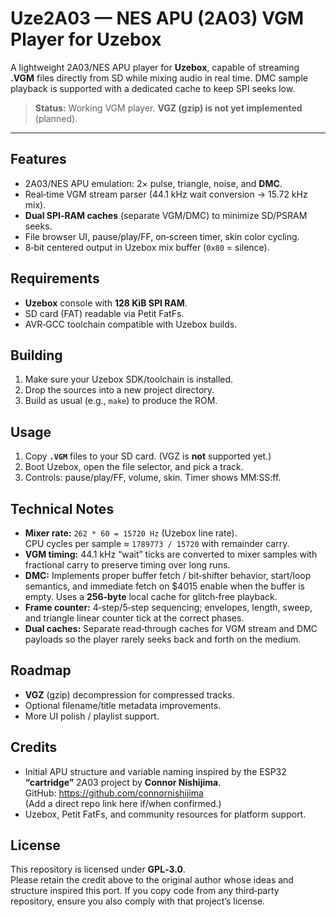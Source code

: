 # Uze2A03 — NES APU (2A03) VGM Player for Uzebox

A lightweight 2A03/NES APU player for **Uzebox**, capable of streaming **.VGM** files directly from SD while mixing audio in real time. DMC sample playback is supported with a dedicated cache to keep SPI seeks low.

> **Status:** Working VGM player. **VGZ (gzip) is not yet implemented** (planned).

---

## Features

- 2A03/NES APU emulation: 2× pulse, triangle, noise, and **DMC**.
- Real‑time VGM stream parser (44.1 kHz wait conversion → 15.72 kHz mix).
- **Dual SPI‑RAM caches** (separate VGM/DMC) to minimize SD/PSRAM seeks.
- File browser UI, pause/play/FF, on‑screen timer, skin color cycling.
- 8‑bit centered output in Uzebox mix buffer (`0x80` = silence).

## Requirements

- **Uzebox** console with **128 KiB SPI RAM**.
- SD card (FAT) readable via Petit FatFs.
- AVR‑GCC toolchain compatible with Uzebox builds.

## Building

1. Make sure your Uzebox SDK/toolchain is installed.
2. Drop the sources into a new project directory.
3. Build as usual (e.g., `make`) to produce the ROM.

## Usage

1. Copy **`.VGM`** files to your SD card. (VGZ is **not** supported yet.)
2. Boot Uzebox, open the file selector, and pick a track.
3. Controls: pause/play/FF, volume, skin. Timer shows MM:SS:ff.

## Technical Notes

- **Mixer rate:** `262 * 60 = 15720 Hz` (Uzebox line rate).  
  CPU cycles per sample ≈ `1789773 / 15720` with remainder carry.
- **VGM timing:** 44.1 kHz “wait” ticks are converted to mixer samples with fractional carry to preserve timing over long runs.
- **DMC:** Implements proper buffer fetch / bit‑shifter behavior, start/loop semantics, and immediate fetch on $4015 enable when the buffer is empty. Uses a **256‑byte** local cache for glitch‑free playback.
- **Frame counter:** 4‑step/5‑step sequencing; envelopes, length, sweep, and triangle linear counter tick at the correct phases.
- **Dual caches:** Separate read‑through caches for VGM stream and DMC payloads so the player rarely seeks back and forth on the medium.

## Roadmap

- **VGZ** (gzip) decompression for compressed tracks.
- Optional filename/title metadata improvements.
- More UI polish / playlist support.

## Credits

- Initial APU structure and variable naming inspired by the ESP32 **“cartridge”** 2A03 project by **Connor Nishijima**.  
  GitHub: https://github.com/connornishijima  
  (Add a direct repo link here if/when confirmed.)
- Uzebox, Petit FatFs, and community resources for platform support.

## License

This repository is licensed under **GPL‑3.0**.  
Please retain the credit above to the original author whose ideas and structure inspired this port. If you copy code from any third‑party repository, ensure you also comply with that project’s license.
